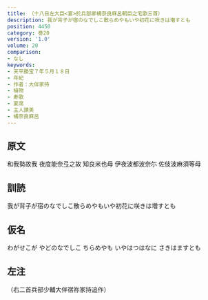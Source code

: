 ```yaml
---
title: （十八日左大臣<宴>於兵部卿橘奈良麻呂朝臣之宅歌三首）
description: 我が背子が宿のなでしこ散らめやもいや初花に咲きは増すとも
position: 4450
category: 巻20
version: '1.0'
volume: 20
comparison:
- なし
keywords:
- 天平勝宝７年５月１８日
- 年紀
- 作者：大伴家持
- 植物
- 寿歌
- 宴席
- 主人讃美
- 橘奈良麻呂
---
```


## 原文

和我勢故我 夜度能奈弖之故 知良米也母 伊夜波都波奈尓 佐伎波麻須等母

## 訓読

我が背子が宿のなでしこ散らめやもいや初花に咲きは増すとも

## 仮名

わがせこが やどのなでしこ ちらめやも いやはつはなに さきはますとも

## 左注

（右二首兵部少輔大伴宿祢家持追作）
